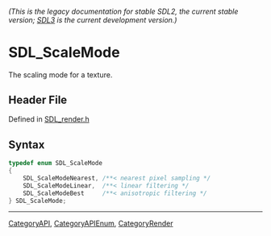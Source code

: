 ###### (This is the legacy documentation for stable SDL2, the current stable version; [SDL3](https://wiki.libsdl.org/SDL3/) is the current development version.)
# SDL_ScaleMode

The scaling mode for a texture.

## Header File

Defined in [SDL_render.h](https://github.com/libsdl-org/SDL/blob/SDL2/include/SDL_render.h)

## Syntax

```c
typedef enum SDL_ScaleMode
{
    SDL_ScaleModeNearest, /**< nearest pixel sampling */
    SDL_ScaleModeLinear,  /**< linear filtering */
    SDL_ScaleModeBest     /**< anisotropic filtering */
} SDL_ScaleMode;
```

----
[CategoryAPI](CategoryAPI), [CategoryAPIEnum](CategoryAPIEnum), [CategoryRender](CategoryRender)

